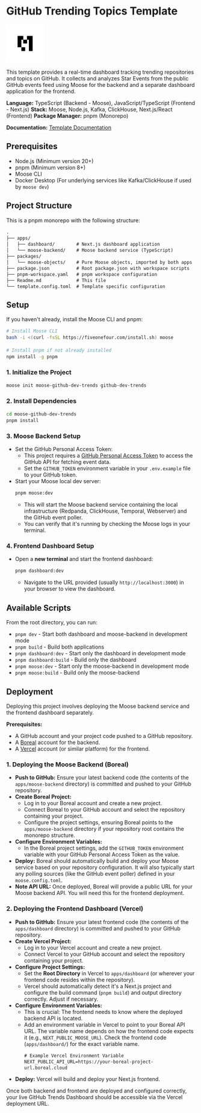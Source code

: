 # GitHub Trending Topics Template

<a href="https://www.docs.fiveonefour.com/moose"><img src="https://raw.githubusercontent.com/514-labs/moose/main/logo-m-light.png" alt="moose logo" height="100px"></a>

This template provides a real-time dashboard tracking trending repositories and topics on GitHub. It collects and analyzes Star Events from the public GitHub events feed using Moose for the backend and a separate dashboard application for the frontend.

**Language:** TypeScript (Backend - Moose), JavaScript/TypeScript (Frontend - Next.js)
**Stack:** Moose, Node.js, Kafka, ClickHouse, Next.js/React (Frontend)
**Package Manager:** pnpm (Monorepo)

**Documentation:** [Template Documentation](https://docs.fiveonefour.com/templates/github)

## Prerequisites

*   Node.js (Minimum version 20+)
*   pnpm (Minimum version 8+)
*   Moose CLI
*   Docker Desktop (For underlying services like Kafka/ClickHouse if used by `moose dev`)

## Project Structure

This is a pnpm monorepo with the following structure:

```
.
├── apps/
│   ├── dashboard/        # Next.js dashboard application
│   └── moose-backend/    # Moose backend service (TypeScript)
├── packages/
│   └── moose-objects/    # Pure Moose objects, imported by both apps
├── package.json          # Root package.json with workspace scripts
├── pnpm-workspace.yaml   # pnpm workspace configuration
├── Readme.md             # This file
└── template.config.toml  # Template specific configuration
```

## Setup

If you haven't already, install the Moose CLI and pnpm:
```bash copy
# Install Moose CLI
bash -i <(curl -fsSL https://fiveonefour.com/install.sh) moose

# Install pnpm if not already installed
npm install -g pnpm
```

### 1. Initialize the Project
```bash copy
moose init moose-github-dev-trends github-dev-trends
```

### 2. Install Dependencies
```bash copy
cd moose-github-dev-trends
pnpm install
```

### 3. Moose Backend Setup

*   Set the GitHub Personal Access Token:
    *   This project requires a [GitHub Personal Access Token](https://docs.github.com/en/authentication/keeping-your-account-and-data-secure/managing-your-personal-access-tokens#creating-a-personal-access-token-classic) to access the GitHub API for fetching event data.
    *   Set the `GITHUB_TOKEN` environment variable in your `.env.example` file to your GitHub token.
* Start your Moose local dev server:
    ```bash copy
    pnpm moose:dev
    ```
    *   This will start the Moose backend service containing the local infrastructure (Redpanda, ClickHouse, Temporal, Webserver) and the GitHub event poller.
    *   You can verify that it's running by checking the Moose logs in your terminal.

### 4. Frontend Dashboard Setup

*   Open a **new terminal** and start the frontend dashboard:
    ```bash copy
    pnpm dashboard:dev
    ```
    *   Navigate to the URL provided (usually `http://localhost:3000`) in your browser to view the dashboard.

## Available Scripts

From the root directory, you can run:

- `pnpm dev` - Start both dashboard and moose-backend in development mode
- `pnpm build` - Build both applications
- `pnpm dashboard:dev` - Start only the dashboard in development mode
- `pnpm dashboard:build` - Build only the dashboard
- `pnpm moose:dev` - Start only the moose-backend in development mode
- `pnpm moose:build` - Build only the moose-backend

## Deployment

Deploying this project involves deploying the Moose backend service and the frontend dashboard separately.

**Prerequisites:**

*   A GitHub account and your project code pushed to a GitHub repository.
*   A [Boreal](https://boreal.cloud/signup) account for the backend.
*   A [Vercel](https://vercel.com/signup) account (or similar platform) for the frontend.

### 1. Deploying the Moose Backend (Boreal)

*   **Push to GitHub:** Ensure your latest backend code (the contents of the `apps/moose-backend` directory) is committed and pushed to your GitHub repository.
*   **Create Boreal Project:**
    *   Log in to your Boreal account and create a new project.
    *   Connect Boreal to your GitHub account and select the repository containing your project.
    *   Configure the project settings, ensuring Boreal points to the `apps/moose-backend` directory if your repository root contains the monorepo structure.
*   **Configure Environment Variables:**
    *   In the Boreal project settings, add the `GITHUB_TOKEN` environment variable with your GitHub Personal Access Token as the value.
*   **Deploy:** Boreal should automatically build and deploy your Moose service based on your repository configuration. It will also typically start any polling sources (like the GitHub event poller) defined in your `moose.config.toml`.
*   **Note API URL:** Once deployed, Boreal will provide a public URL for your Moose backend API. You will need this for the frontend deployment.

### 2. Deploying the Frontend Dashboard (Vercel)

*   **Push to GitHub:** Ensure your latest frontend code (the contents of the `apps/dashboard` directory) is committed and pushed to your GitHub repository.
*   **Create Vercel Project:**
    *   Log in to your Vercel account and create a new project.
    *   Connect Vercel to your GitHub account and select the repository containing your project.
*   **Configure Project Settings:**
    *   Set the **Root Directory** in Vercel to `apps/dashboard` (or wherever your frontend code resides within the repository).
    *   Vercel should automatically detect it's a Next.js project and configure the build command (`pnpm build`) and output directory correctly. Adjust if necessary.
*   **Configure Environment Variables:**
    *   This is crucial: The frontend needs to know where the deployed backend API is located.
    *   Add an environment variable in Vercel to point to your Boreal API URL. The variable name depends on how the frontend code expects it (e.g., `NEXT_PUBLIC_MOOSE_URL`). Check the frontend code (`apps/dashboard/`) for the exact variable name.
        ```
        # Example Vercel Environment Variable
        NEXT_PUBLIC_API_URL=https://your-boreal-project-url.boreal.cloud
        ```
*   **Deploy:** Vercel will build and deploy your Next.js frontend.

Once both backend and frontend are deployed and configured correctly, your live GitHub Trends Dashboard should be accessible via the Vercel deployment URL.